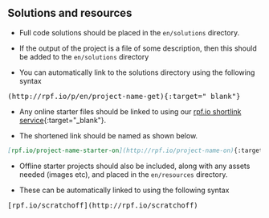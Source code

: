 ## Solutions and resources

- Full code solutions should be placed in the `en/solutions` directory.

- If the output of the project is a file of some description, then this should be added to the `en/solutions` directory

- You can automatically link to the solutions directory using the following syntax

<html><pre>(http://rpf.io/p/en/project-name-get){:target="_blank"}</pre></html>

- Any online starter files should be linked to using our [rpf.io shortlink service](rpf.io/admin){:target="_blank"}.

- The shortened link should be named as shown below.

```markdown
[rpf.io/project-name-starter-on](http://rpf.io/project-name-on){:target="_blank"}.
```

- Offline starter projects should also be included, along with any assets needed (images etc), and placed in the `en/resources` directory.

- These can be automatically linked to using the following syntax

<html><pre>[rpf.io/scratchoff](http://rpf.io/scratchoff)</pre></html>
